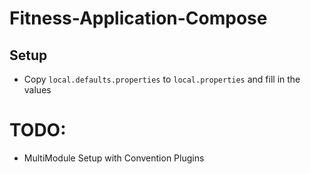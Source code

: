 # Fitness-Application-Compose

## Setup

- Copy `local.defaults.properties` to `local.properties` and fill in the values


# TODO:

- MultiModule Setup with Convention Plugins